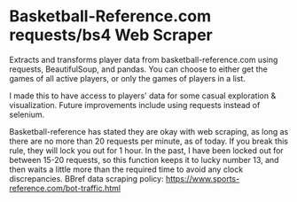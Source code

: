 # Basketball-Reference.com requests/bs4 Web Scraper
Extracts and transforms player data from basketball-reference.com using requests, BeautifulSoup, and pandas. You can choose to either get the games of all active players, or only the games of players in a list.

I made this to have access to players' data for some casual exploration & visualization.
Future improvements include using requests instead of selenium.

Basketball-reference has stated they are okay with web scraping, as long as there are no more than 20 requests per minute, as of today. If you break this rule, they will lock you out for 1 hour. In the past, I have been locked out for between 15-20 requests, so this function keeps it to lucky number 13, and then waits a little more than the required time to avoid any clock discrepancies. 
BBref data scraping policy: https://www.sports-reference.com/bot-traffic.html
